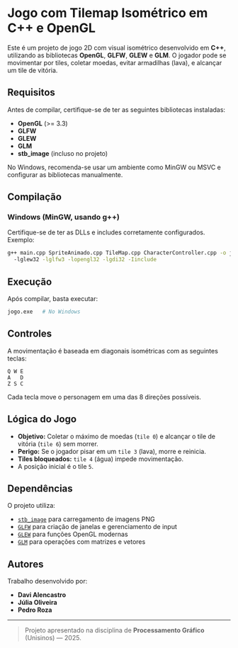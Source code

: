 # Jogo com Tilemap Isométrico em C++ e OpenGL

Este é um projeto de jogo 2D com visual isométrico desenvolvido em **C++**, utilizando as bibliotecas **OpenGL**, **GLFW**, **GLEW** e **GLM**. O jogador pode se movimentar por tiles, coletar moedas, evitar armadilhas (lava), e alcançar um tile de vitória.

## Requisitos

Antes de compilar, certifique-se de ter as seguintes bibliotecas instaladas:

- **OpenGL** (>= 3.3)
- **GLFW**
- **GLEW**
- **GLM**
- **stb_image** (incluso no projeto)

No Windows, recomenda-se usar um ambiente como MinGW ou MSVC e configurar as bibliotecas manualmente.

## Compilação

### Windows (MinGW, usando g++)

Certifique-se de ter as DLLs e includes corretamente configurados. Exemplo:

```bash
g++ main.cpp SpriteAnimado.cpp TileMap.cpp CharacterController.cpp -o jogo.exe ^
  -lglew32 -lglfw3 -lopengl32 -lgdi32 -Iinclude
```

## Execução

Após compilar, basta executar:

```bash
jogo.exe   # No Windows
```
## Controles

A movimentação é baseada em diagonais isométricas com as seguintes teclas:

```
Q W E
A   D
Z S C
```

Cada tecla move o personagem em uma das 8 direções possíveis.

## Lógica do Jogo

- **Objetivo:** Coletar o máximo de moedas (`tile 0`) e alcançar o tile de vitória (`tile 6`) sem morrer.
- **Perigo:** Se o jogador pisar em um `tile 3` (lava), morre e reinicia.
- **Tiles bloqueados:** `tile 4` (água) impede movimentação.
- A posição inicial é o tile `5`.


## Dependências

O projeto utiliza:

- [`stb_image`](https://github.com/nothings/stb) para carregamento de imagens PNG
- [`GLFW`](https://www.glfw.org/) para criação de janelas e gerenciamento de input
- [`GLEW`](http://glew.sourceforge.net/) para funções OpenGL modernas
- [`GLM`](https://glm.g-truc.net/) para operações com matrizes e vetores

## Autores

Trabalho desenvolvido por:

- **Davi Alencastro**
- **Júlia Oliveira**
- **Pedro Roza**

---

> Projeto apresentado na disciplina de **Processamento Gráfico** (Unisinos) — 2025.
